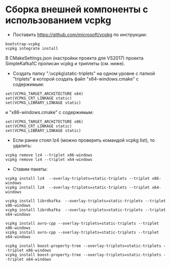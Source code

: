 # Сборка внешней компоненты с использованием vcpkg
- Поставить https://github.com/microsoft/vcpkg по инструкции:
 ```
bootstrap-vcpkg
vcpkg integrate install
 ```
В CMakeSettings.json (настройки проекта для VS2017) проекта SimpleKafka1C прописан vcpkg и триплеты (см. ниже).
- Создать папку ".\vcpkg\static-triplets" на одном уровне с папкой "triplets" в которой создать файл "x64-windows.cmake" с содержимым:
 ```
set(VCPKG_TARGET_ARCHITECTURE x64)
set(VCPKG_CRT_LINKAGE static)
set(VCPKG_LIBRARY_LINKAGE static)
 ```
и "x86-windows.cmake" с содержимым:
 ```
set(VCPKG_TARGET_ARCHITECTURE x86)
set(VCPKG_CRT_LINKAGE static)
set(VCPKG_LIBRARY_LINKAGE static)
 ```
- Если ранее стоял lz4 (можно проверить командой vcpkg list), то удалить:
 ```
vcpkg remove lz4 --triplet x86-windows
vcpkg remove lz4 --triplet x64-windows
 ```
- Ставим пакеты:
 ```
vcpkg install lz4  --overlay-triplets=static-triplets --triplet x86-windows
vcpkg install lz4  --overlay-triplets=static-triplets --triplet x64-windows

vcpkg install librdkafka  --overlay-triplets=static-triplets --triplet x86-windows
vcpkg install librdkafka  --overlay-triplets=static-triplets --triplet x64-windows

vcpkg install avro-cpp --overlay-triplets=static-triplets --triplet x86-windows
vcpkg install avro-cpp --overlay-triplets=static-triplets --triplet x64-windows
	
vcpkg install boost-property-tree --overlay-triplets=static-triplets --triplet x86-windows
vcpkg install boost-property-tree --overlay-triplets=static-triplets --triplet x64-windows
 ```

